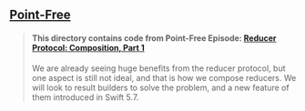 ## [Point-Free](https://www.pointfree.co)

> #### This directory contains code from Point-Free Episode: [Reducer Protocol: Composition, Part 1](https://www.pointfree.co/episodes/ep203-reducer-protocol-composition-part-1)
>
> We are already seeing huge benefits from the reducer protocol, but one aspect is still not ideal, and that is how we compose reducers. We will look to result builders to solve the problem, and a new feature of them introduced in Swift 5.7.
